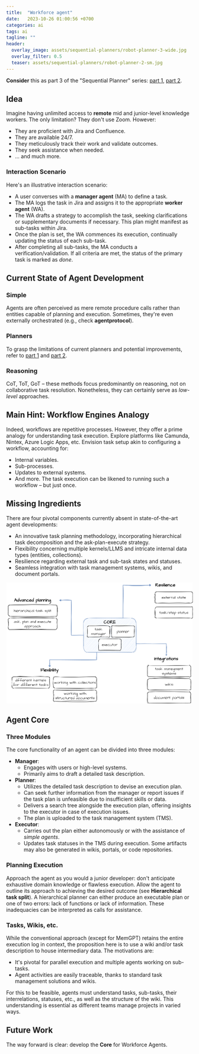 ```yaml
---
title:  "Workforce agent"
date:   2023-10-26 01:00:56 +0700
categories: ai
tags: ai
tagline: ""
header:
  overlay_image: assets/sequential-planners/robot-planner-3-wide.jpg
  overlay_filter: 0.5
  teaser: assets/sequential-planners/robot-planner-2-sm.jpg
---
```


**Consider** this as part 3 of the "Sequential Planner" series: [part 1](/problems-of-common-sequential-planners), [part 2](/sequential-planner-v2).

## Idea

Imagine having unlimited access to **remote** mid and junior-level knowledge workers. The only limitation? They don't use Zoom. However:
- They are proficient with Jira and Confluence.
- They are available 24/7.
- They meticulously track their work and validate outcomes.
- They seek assistance when needed.
- ... and much more.

### Interaction Scenario

Here's an illustrative interaction scenario:
- A user converses with a **manager agent** (MA) to define a task.
- The MA logs the task in Jira and assigns it to the appropriate **worker agent** (WA).
- The WA drafts a strategy to accomplish the task, seeking clarifications or supplementary documents if necessary. This plan might manifest as sub-tasks within Jira.
- Once the plan is set, the WA commences its execution, continually updating the status of each sub-task.
- After completing all sub-tasks, the MA conducts a verification/validation. If all criteria are met, the status of the primary task is marked as *done*.

## Current State of Agent Development

### Simple
Agents are often perceived as mere remote procedure calls rather than entities capable of planning and execution. Sometimes, they're even externally orchestrated (e.g., check **agentprotocol**).

### Planners
To grasp the limitations of current planners and potential improvements, refer to [part 1](/problems-of-common-sequential-planners) and [part 2](/sequential-planner-v2).

### Reasoning
CoT, ToT, GoT – these methods focus predominantly on reasoning, not on collaborative task resolution. Nonetheless, they can certainly serve as _low-level_ approaches.

## Main Hint: Workflow Engines Analogy

Indeed, workflows are repetitive processes. However, they offer a prime analogy for understanding task execution. Explore platforms like Camunda, Nintex, Azure Logic Apps, etc. Envision task setup akin to configuring a workflow, accounting for:
- Internal variables.
- Sub-processes.
- Updates to external systems.
- And more.
The task execution can be likened to running such a workflow – but just once.

## Missing Ingredients

There are four pivotal components currently absent in state-of-the-art agent developments:
- An innovative task planning methodology, incorporating hierarchical task decomposition and the ask-plan-execute strategy.
- Flexibility concerning multiple kernels/LLMS and intricate internal data types (entities, collections).
- Resilience regarding external task and sub-task states and statuses.
- Seamless integration with task management systems, wikis, and document portals.

![New Agent Core](/assets/sequential-planners/new_core.png)

## Agent Core

### Three Modules

The core functionality of an agent can be divided into three modules:
- **Manager**: 
  - Engages with users or high-level systems.
  - Primarily aims to draft a detailed task description.
- **Planner**:
  - Utilizes the detailed task description to devise an execution plan.
  - Can seek further information from the manager or report issues if the task plan is unfeasible due to insufficient skills or data.
  - Delivers a search tree alongside the execution plan, offering insights to the executor in case of execution issues.
  - The plan is uploaded to the task management system (TMS).
- **Executor**:
  - Carries out the plan either autonomously or with the assistance of _simple agents_.
  - Updates task statuses in the TMS during execution. Some artifacts may also be generated in wikis, portals, or code repositories.

### Planning Execution

Approach the agent as you would a junior developer: don't anticipate exhaustive domain knowledge or flawless execution. Allow the agent to outline its approach to achieving the desired outcome (see **Hierarchical task split**). A hierarchical planner can either produce an executable plan or one of two errors: lack of functions or lack of information. These inadequacies can be interpreted as calls for assistance.

### Tasks, Wikis, etc.

While the conventional approach (except for MemGPT) retains the entire execution log in context, the proposition here is to use a wiki and/or task description to house intermediary data. The motivations are:
- It's pivotal for parallel execution and multiple agents working on sub-tasks.
- Agent activities are easily traceable, thanks to standard task management solutions and wikis.

For this to be feasible, agents must understand tasks, sub-tasks, their interrelations, statuses, etc., as well as the structure of the wiki. This understanding is essential as different teams manage projects in varied ways.

## Future Work

The way forward is clear: develop the **Core** for Workforce Agents.
